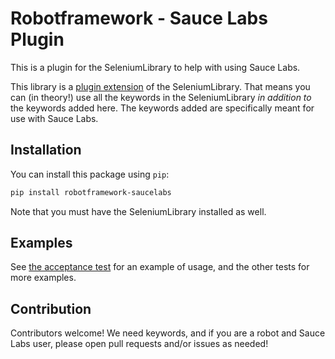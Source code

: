 # Robotframework - Sauce Labs Plugin

This is a plugin for the SeleniumLibrary to help with using Sauce Labs. 

This library is a [plugin extension]() of the SeleniumLibrary. That means you can (in theory!) use all the keywords in the SeleniumLibrary _in addition to_ the keywords added here. The keywords added are specifically meant for use with Sauce Labs.

## Installation

You can install this package using `pip`: 

```bash
pip install robotframework-saucelabs
```

Note that you must have the SeleniumLibrary installed as well. 

## Examples

See [the acceptance test](./atest/acceptance.robot) for an example of usage, and the other tests for more examples. 

## Contribution

Contributors welcome! We need keywords, and if you are a robot and Sauce Labs user, please open pull requests and/or issues as needed!